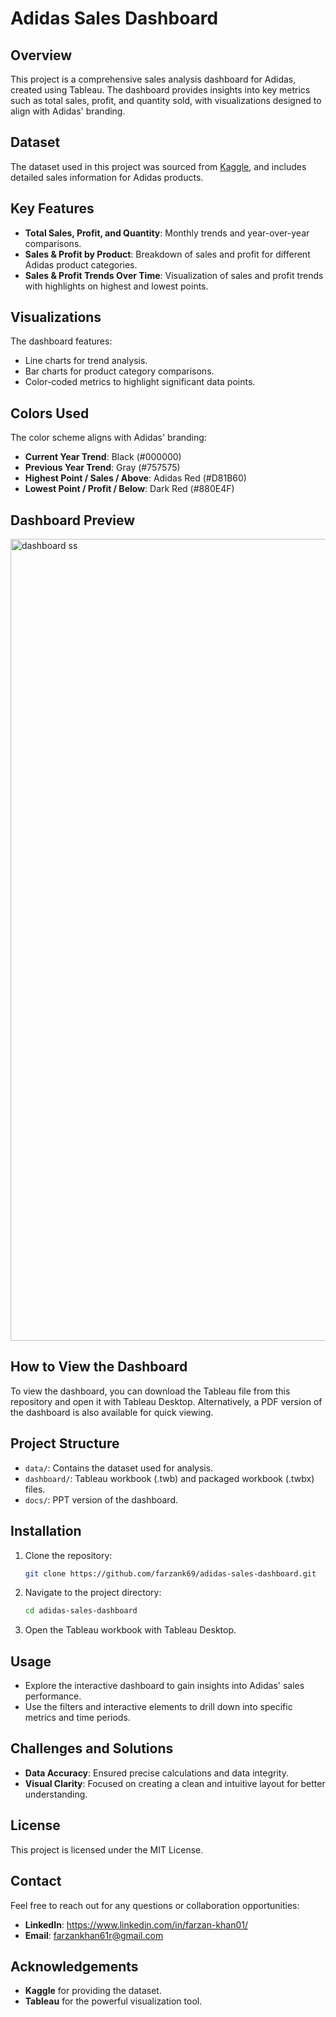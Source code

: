 # Adidas Sales Dashboard
## Overview
This project is a comprehensive sales analysis dashboard for Adidas, created using Tableau. The dashboard provides insights into key metrics such as total sales, profit, and quantity sold, with visualizations designed to align with Adidas' branding.

## Dataset
The dataset used in this project was sourced from [Kaggle](https://www.kaggle.com/), and includes detailed sales information for Adidas products.

## Key Features
- **Total Sales, Profit, and Quantity**: Monthly trends and year-over-year comparisons.
- **Sales & Profit by Product**: Breakdown of sales and profit for different Adidas product categories.
- **Sales & Profit Trends Over Time**: Visualization of sales and profit trends with highlights on highest and lowest points.

## Visualizations
The dashboard features:
- Line charts for trend analysis.
- Bar charts for product category comparisons.
- Color-coded metrics to highlight significant data points.

## Colors Used
The color scheme aligns with Adidas' branding:
- **Current Year Trend**: Black (#000000)
- **Previous Year Trend**: Gray (#757575)
- **Highest Point / Sales / Above**: Adidas Red (#D81B60)
- **Lowest Point / Profit / Below**: Dark Red (#880E4F)

## Dashboard Preview
<img width="1283" alt="dashboard ss" src="https://github.com/farzank69/Adidas-Sales-Dashboard/assets/91688069/f966d07e-b822-491e-868c-7bf6bfa18787">


## How to View the Dashboard
To view the dashboard, you can download the Tableau file from this repository and open it with Tableau Desktop. Alternatively, a PDF version of the dashboard is also available for quick viewing.

## Project Structure
- `data/`: Contains the dataset used for analysis.
- `dashboard/`: Tableau workbook (.twb) and packaged workbook (.twbx) files.
- `docs/`: PPT version of the dashboard.

## Installation
1. Clone the repository:
    ```sh
    git clone https://github.com/farzank69/adidas-sales-dashboard.git
    ```
2. Navigate to the project directory:
    ```sh
    cd adidas-sales-dashboard
    ```
3. Open the Tableau workbook with Tableau Desktop.

## Usage
- Explore the interactive dashboard to gain insights into Adidas' sales performance.
- Use the filters and interactive elements to drill down into specific metrics and time periods.

## Challenges and Solutions
- **Data Accuracy**: Ensured precise calculations and data integrity.
- **Visual Clarity**: Focused on creating a clean and intuitive layout for better understanding.

## License
This project is licensed under the MIT License.

## Contact
Feel free to reach out for any questions or collaboration opportunities:
- **LinkedIn**: https://www.linkedin.com/in/farzan-khan01/
- **Email**: farzankhan61r@gmail.com

## Acknowledgements
- **Kaggle** for providing the dataset.
- **Tableau** for the powerful visualization tool.

